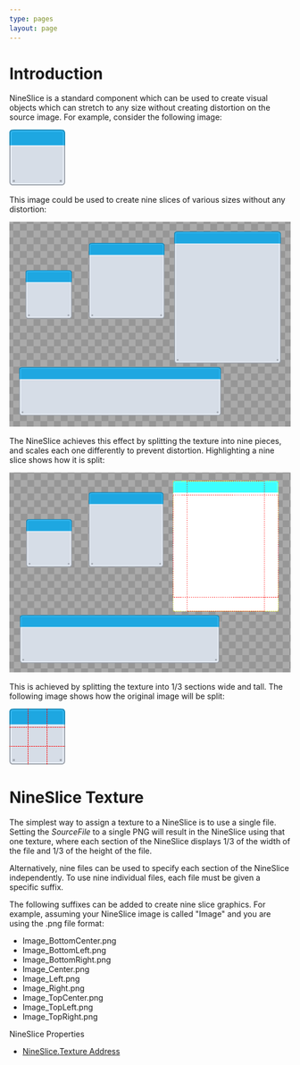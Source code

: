 ```yaml
---
type: pages
layout: page
---
```


# Introduction

NineSlice is a standard component which can be used to create visual objects which can stretch to any size without creating distortion on the source image. For example, consider the following image:

![](NineSlice_metalPanel_blue.png)

This image could be used to create nine slices of various sizes without any distortion:

![](NineSlice_NineSliceScreenShot.PNG)

The NineSlice achieves this effect by splitting the texture into nine pieces, and scales each one differently to prevent distortion. Highlighting a nine slice shows how it is split:

![](NineSlice_NineSliceSplit.png)

This is achieved by splitting the texture into 1/3 sections wide and tall. The following image shows how the original image will be split:

![](NineSlice_NineSliceImageSplit.png)

# NineSlice Texture

The simplest way to assign a texture to a NineSlice is to use a single file. Setting the _SourceFile_ to a single PNG will result in the NineSlice using that one texture, where each section of the NineSlice displays 1/3 of the width of the file and 1/3 of the height of the file.

Alternatively, nine files can be used to specify each section of the NineSlice independently. To use nine individual files, each file must be given a specific suffix. 

The following suffixes can be added to create nine slice graphics.  For example, assuming your NineSlice image is called "Image" and you are using the .png file format:

* Image_BottomCenter.png
* Image_BottomLeft.png
* Image_BottomRight.png
* Image_Center.png
* Image_Left.png
* Image_Right.png
* Image_TopCenter.png
* Image_TopLeft.png
* Image_TopRight.png

NineSlice Properties

* [NineSlice.Texture Address](NineSlice.Texture-Address)
